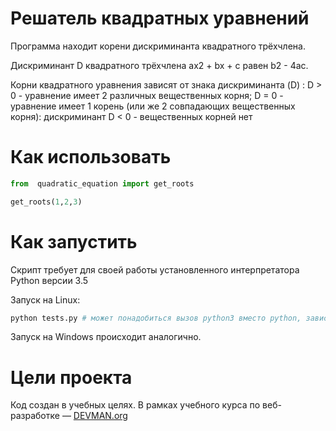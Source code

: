 # Решатель квадратных уравнений

Программа находит корени дискриминанта квадратного трёхчлена.

Дискриминант D квадратного трёхчлена ax2 + bx + c   равен b2 - 4ac.

Корни квадратного уравнения зависят от знака дискриминанта (D) :
D > 0 - уравнение имеет 2 различных вещественных корня;
D = 0 - уравнение имеет 1 корень (или же 2 совпадающих вещественных корня):
дискриминант
D < 0 - вещественных корней нет

# Как использовать

```python
from  quadratic_equation import get_roots

get_roots(1,2,3)
```

# Как запустить

Скрипт требует для своей работы установленного интерпретатора Python версии 3.5

Запуск на Linux:

```bash
python tests.py # может понадобиться вызов python3 вместо python, зависит от настроек операционной системы
```

Запуск на Windows происходит аналогично.

# Цели проекта

Код создан в учебных целях. В рамках учебного курса по веб-разработке ― [DEVMAN.org](https://devman.org)

